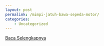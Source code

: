 ```yaml
---
layout: post
permalink: /mimpi-jatuh-bawa-sepeda-motor/
categories:
    - Uncategorized
---
```


[Baca Selengkapnya](/03)